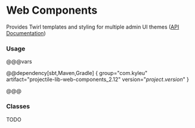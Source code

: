 # Web Components

Provides Twirl templates and styling for multiple admin UI themes ([API Documentation](../api/projectile-lib-web-components/com/kyleu/projectile/index.html))

### Usage

@@@vars

@@dependency[sbt,Maven,Gradle] {
  group="com.kyleu"
  artifact="projectile-lib-web-components_2.12"
  version="$project.version$"
}

@@@

### Classes

TODO
